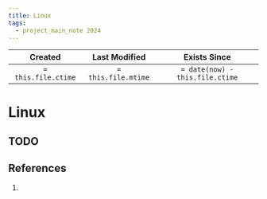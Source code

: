 ```yaml
---
title: Linux
tags:
  - project_main_note 2024
---
```

|     Created      |  Last Modified   |       Exists Since        |
|:----------------:|:----------------:|:----------------:|
| `= this.file.ctime` | `= this.file.mtime` | `= date(now) - this.file.ctime`|

# Linux

## TODO

## References
1. 
